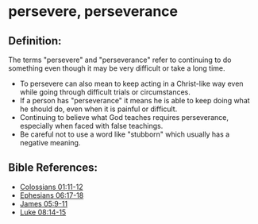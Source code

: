 # persevere, perseverance #

## Definition: ##

The terms "persevere" and "perseverance" refer to continuing to do something even though it may be very difficult or take a long time.

* To persevere can also mean to keep acting in a Christ-like way even while going through difficult trials or circumstances.
* If a person has "perseverance" it means he is able to keep doing what he should do, even when it is painful or difficult.
* Continuing to believe what God teaches requires perseverance, especially when faced with false teachings.
* Be careful not to use a word like "stubborn" which usually has a negative meaning.



## Bible References: ##

* [Colossians 01:11-12](en/tn/col/help/01/11)
* [Ephesians 06:17-18](en/tn/eph/help/06/17)
* [James 05:9-11](en/tn/jas/help/05/09)
* [Luke 08:14-15](en/tn/luk/help/08/14)